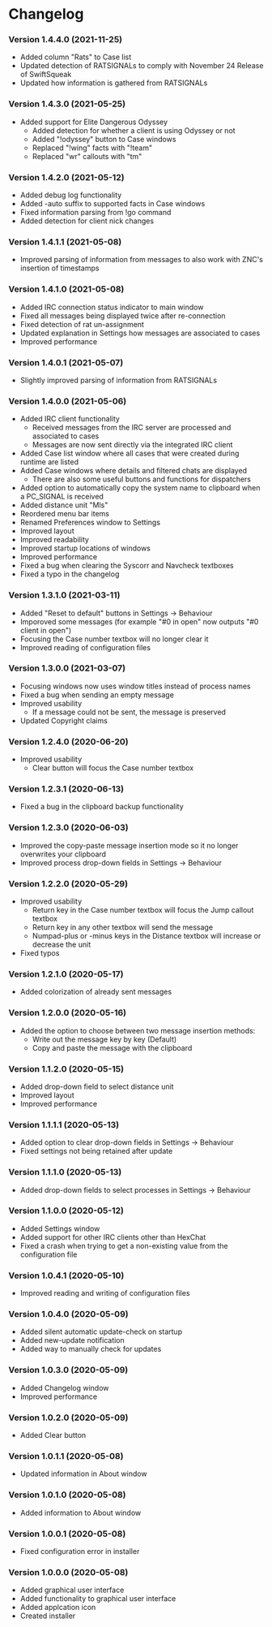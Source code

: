 ﻿# Changelog
### Version 1.4.4.0 (2021-11-25)
+ Added column "Rats" to Case list
+ Updated detection of RATSIGNALs to comply with November 24 Release of SwiftSqueak
+ Updated how information is gathered from RATSIGNALs
### Version 1.4.3.0 (2021-05-25)
+ Added support for Elite Dangerous Odyssey
  + Added detection for whether a client is using Odyssey or not
  + Added "!odyssey" button to Case windows
  + Replaced "!wing" facts with "!team"
  + Replaced "wr" callouts with "tm"
### Version 1.4.2.0 (2021-05-12)
+ Added debug log functionality
+ Added -auto suffix to supported facts in Case windows
+ Fixed information parsing from !go command
+ Added detection for client nick changes
### Version 1.4.1.1 (2021-05-08)
+ Improved parsing of information from messages to also work with ZNC's insertion of timestamps
### Version 1.4.1.0 (2021-05-08)
+ Added IRC connection status indicator to main window
+ Fixed all messages being displayed twice after re-connection
+ Fixed detection of rat un-assignment
+ Updated explanation in Settings how messages are associated to cases
+ Improved performance
### Version 1.4.0.1 (2021-05-07)
+ Slightly improved parsing of information from RATSIGNALs
### Version 1.4.0.0 (2021-05-06)
+ Added IRC client functionality
  + Received messages from the IRC server are processed and associated to cases
  + Messages are now sent directly via the integrated IRC client
+ Added Case list window where all cases that were created during runtime are listed
+ Added Case windows where details and filtered chats are displayed
  + There are also some useful buttons and functions for dispatchers
+ Added option to automatically copy the system name to clipboard when a PC_SIGNAL is received
+ Added distance unit "Mls"
+ Reordered menu bar items
+ Renamed Preferences window to Settings
+ Improved layout
+ Improved readability
+ Improved startup locations of windows
+ Improved performance
+ Fixed a bug when clearing the Syscorr and Navcheck textboxes
+ Fixed a typo in the changelog
### Version 1.3.1.0 (2021-03-11)
+ Added "Reset to default" buttons in Settings -> Behaviour
+ Imporoved some messages (for example "#0 in open" now outputs "#0 client in open")
+ Focusing the Case number textbox will no longer clear it
+ Improved reading of configuration files
### Version 1.3.0.0 (2021-03-07)
+ Focusing windows now uses window titles instead of process names
+ Fixed a bug when sending an empty message
+ Improved usability
  + If a message could not be sent, the message is preserved
+ Updated Copyright claims
### Version 1.2.4.0 (2020-06-20)
+ Improved usability
  + Clear button will focus the Case number textbox
### Version 1.2.3.1 (2020-06-13)
+ Fixed a bug in the clipboard backup functionality
### Version 1.2.3.0 (2020-06-03)
+ Improved the copy-paste message insertion mode so it no longer overwrites your clipboard
+ Improved process drop-down fields in Settings -> Behaviour
### Version 1.2.2.0 (2020-05-29)
+ Improved usability
  + Return key in the Case number textbox will focus the Jump callout textbox
  + Return key in any other textbox will send the message
  + Numpad-plus or -minus keys in the Distance textbox will increase or decrease the unit
+ Fixed typos
### Version 1.2.1.0 (2020-05-17)
+ Added colorization of already sent messages
### Version 1.2.0.0 (2020-05-16)
+ Added the option to choose between two message insertion methods:
  + Write out the message key by key (Default)
  + Copy and paste the message with the clipboard
### Version 1.1.2.0 (2020-05-15)
+ Added drop-down field to select distance unit
+ Improved layout
+ Improved performance
### Version 1.1.1.1 (2020-05-13)
+ Added option to clear drop-down fields in Settings -> Behaviour
+ Fixed settings not being retained after update
### Version 1.1.1.0 (2020-05-13)
+ Added drop-down fields to select processes in Settings -> Behaviour
### Version 1.1.0.0 (2020-05-12)
+ Added Settings window
+ Added support for other IRC clients other than HexChat
+ Fixed a crash when trying to get a non-existing value from the configuration file
### Version 1.0.4.1 (2020-05-10)
+ Improved reading and writing of configuration files
### Version 1.0.4.0 (2020-05-09)
+ Added silent automatic update-check on startup
+ Added new-update notification
+ Added way to manually check for updates
### Version 1.0.3.0 (2020-05-09)
+ Added Changelog window
+ Improved performance
### Version 1.0.2.0 (2020-05-09)
+ Added Clear button
### Version 1.0.1.1 (2020-05-08)
+ Updated information in About window
### Version 1.0.1.0 (2020-05-08)
+ Added information to About window
### Version 1.0.0.1 (2020-05-08)
+ Fixed configuration error in installer
### Version 1.0.0.0 (2020-05-08)
+ Added graphical user interface
+ Added functionality to graphical user interface
+ Added applcation icon
+ Created installer